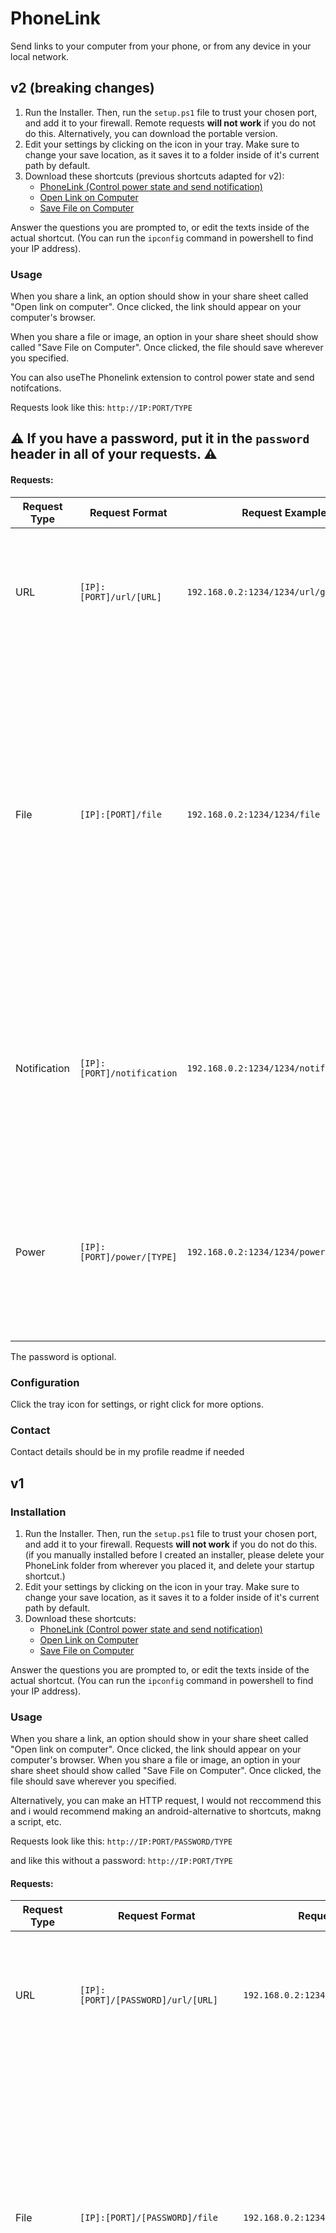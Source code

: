 # PhoneLink

Send links to your computer from your phone, or from any device in your local network.

## v2 (breaking changes)

1. Run the Installer. Then, run the `setup.ps1` file to trust your chosen port, and add it to your firewall. Remote requests **will not work** if you do not do this. Alternatively, you can download the portable version. 
2. Edit your settings by clicking on the icon in your tray. Make sure to change your save location, as it saves it to a folder inside of it's current path by default.
3. Download these shortcuts (previous shortcuts adapted for v2):
    - [PhoneLink (Control power state and send notification)](https://www.icloud.com/shortcuts/bfdf5285149340c6a249465769d814cd)
    - [Open Link on Computer](https://www.icloud.com/shortcuts/44915410f35c45f8b962414c81dbd17c)
    - [Save File on Computer](https://www.icloud.com/shortcuts/e6491f37c37e42069488034d55df8227)

Answer the questions you are prompted to, or edit the texts inside of the actual shortcut. (You can run the `ipconfig` command in powershell to find your IP address).

### Usage

When you share a link, an option should show in your share sheet called "Open link on computer". Once clicked, the link should appear on your computer's browser.

When you share a file or image, an option in your share sheet should show called "Save File on Computer". Once clicked, the file should save wherever you specified.

You can also useThe Phonelink extension to control power state and send notifcations.

Requests look like this: `http://IP:PORT/TYPE`


## ⚠ If you have a password, put it in the `password` header in all of your requests. ⚠

#### Requests:
|Request Type | Request Format | Request Example | Request Description |
|--|--|--|--|
| URL | `[IP]:[PORT]/url/[URL]` | `192.168.0.2:1234/1234/url/google.co.uk` | A GET request to send a link to your computer. It doesn't need to begin with `http://` or `https://`.|
| File |`[IP]:[PORT]/file`|`192.168.0.2:1234/1234/file`| POST request to save files on your computer. Your file(s) inside of a form-data body. The key can be anything and the value must be your file(s). You can have multiple of these. The save location is whatever specified inside of your settings.|
|Notification|`[IP]:[PORT]/notification`| `192.168.0.2:1234/1234/notification` |A GET request to send a notification to your computer. Your content must be in the form of headers. Your headers are `title`, and `body`. |
|Power|`[IP]:[PORT]/power/[TYPE]`|`192.168.0.2:1234/1234/power/shutdown`|A GET request to control your computer's power state. your `[TYPE]` must be either: `shutdown`, `restart`, `logout`, or `lock`.|

The password is optional.

### Configuration
Click the tray icon for settings, or right click for more options.

### Contact
Contact details should be in my profile readme if needed

## v1

### Installation

1. Run the Installer. Then, run the `setup.ps1` file to trust your chosen port, and add it to your firewall. Requests **will not work** if you do not do this. (if you manually installed before I created an installer, please delete your PhoneLink folder from wherever you placed it, and delete your startup shortcut.)
2. Edit your settings by clicking on the icon in your tray. Make sure to change your save location, as it saves it to a folder inside of it's current path by default.
3. Download these shortcuts:
    - [PhoneLink (Control power state and send notification)](https://www.icloud.com/shortcuts/17aacb75e9704c45bb65b9e8d748f7dd)
    - [Open Link on Computer](https://www.icloud.com/shortcuts/19bfb332f6be4ffd8b5ebcbc55d15cfb)
    - [Save File on Computer](https://www.icloud.com/shortcuts/8c3aa77aecb944a9aa4ee5e202ee4bed)

Answer the questions you are prompted to, or edit the texts inside of the actual shortcut. (You can run the `ipconfig` command in powershell to find your IP address).

### Usage

When you share a link, an option should show in your share sheet called "Open link on computer". Once clicked, the link should appear on your computer's browser.
When you share a file or image, an option in your share sheet should show called "Save File on Computer". Once clicked, the file should save wherever you specified.

Alternatively, you can make an HTTP request, I would not reccommend this and i would recommend making an android-alternative to shortcuts, makng a script, etc. 

Requests look like this: `http://IP:PORT/PASSWORD/TYPE`

and like this without a password: `http://IP:PORT/TYPE`

#### Requests:
|Request Type | Request Format | Request Example | Request Description |
|--|--|--|--|
| URL | `[IP]:[PORT]/[PASSWORD]/url/[URL]` | `192.168.0.2:1234/1234/url/google.co.uk` | A GET request to send a link to your computer. It doesn't need to begin with `http://` or `https://`.|
| File |`[IP]:[PORT]/[PASSWORD]/file`|`192.168.0.2:1234/1234/file`| POST request to save files on your computer. Your file(s) inside of a form-data body. The key can be anything and the value must be your file(s). You can have multiple of these. The save location is whatever specified inside of your settings.|
|Notification|`[IP]:[PORT]/[PASSWORD]/notification`| `192.168.0.2:1234/1234/notification` |A GET request to send a notification to your computer. Your content must be in the form of headers. Your headers are `title`, and `body`. |
|Power|`[IP]:[PORT]/[PASSWORD]/power/[TYPE]`|`192.168.0.2:1234/1234/power/shutdown`|A GET request to control your computer's power state. your `[TYPE]` must be either: `shutdown`, `restart`, `logout`, or `lock`.|

The password is optional.

If you run into any problems make an issue, orcontact me on discord (ahsan#4403).

### Configuration

A settings menu is now available by clicking on the PhoneLink icon in the system tray. (v1.2.0)
